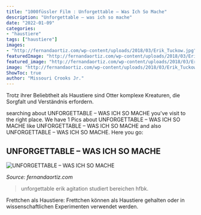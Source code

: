 ```yaml
---
title: "1000füssler Film : Unforgettable – Was Ich So Mache"
description: "Unforgettable – was ich so mache"
date: "2022-01-09"
categories:
- "haustiere"
tags: ["haustiere"]
images:
- "http://fernandaortiz.com/wp-content/uploads/2018/03/Erik_Tuckow.jpg"
featuredImage: "http://fernandaortiz.com/wp-content/uploads/2018/03/Erik_Tuckow.jpg"
featured_image: "http://fernandaortiz.com/wp-content/uploads/2018/03/Erik_Tuckow.jpg"
image: "http://fernandaortiz.com/wp-content/uploads/2018/03/Erik_Tuckow.jpg"
ShowToc: true
author: "Missouri Crooks Jr."
---
```



Trotz ihrer Beliebtheit als Haustiere sind Otter komplexe Kreaturen, die Sorgfalt und Verständnis erfordern.

	

		
searching about UNFORGETTABLE – WAS ICH SO MACHE you've visit to the right place. We have 1 Pics about UNFORGETTABLE – WAS ICH SO MACHE like UNFORGETTABLE – WAS ICH SO MACHE and also UNFORGETTABLE – WAS ICH SO MACHE. Here you go:
		
    
## UNFORGETTABLE – WAS ICH SO MACHE

<img loading=lazy src="http://fernandaortiz.com/wp-content/uploads/2018/03/Erik_Tuckow.jpg" onerror="this.onerror=null;this.src='https://tse4.mm.bing.net/th?id=OIP.dOaX_YUrJiYR0isqUOdfCAHaKU&amp;pid=15.1';" alt="UNFORGETTABLE – WAS ICH SO MACHE">

_Source: fernandaortiz.com_

>unforgettable erik agitation studiert bereichen hfbk. 

	

Frettchen als Haustiere: Frettchen können als Haustiere gehalten oder in wissenschaftlichen Experimenten verwendet werden.


